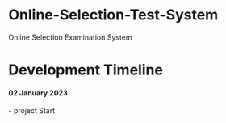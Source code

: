 # Online-Selection-Test-System
Online Selection Examination System


# Development Timeline
  <h4> 02 January 2023</h4>
  - project Start

